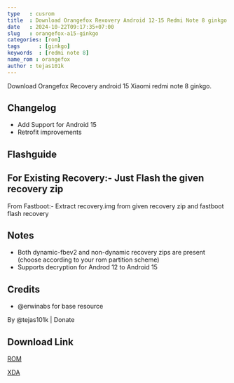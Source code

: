 ```yaml
---
type   : cusrom
title  : Download Orangefox Rexovery Android 12-15 Redmi Note 8 ginkgo
date   : 2024-10-22T09:17:35+07:00
slug   : orangefox-a15-ginkgo
categories: [rom]
tags      : [ginkgo]
keywords  : [redmi note 8]
name_rom : orangefox
author : tejas101k
---
```


Download Orangefox Recovery android 15 Xiaomi redmi note 8 ginkgo.


## Changelog
- Add Support for Android 15
- Retrofit improvements

## Flashguide
For Existing Recovery:- Just Flash the given recovery zip 
-----
From Fastboot:- Extract recovery.img from given recovery zip and fastboot flash recovery <imgpath>

## Notes
- Both dynamic-fbev2 and non-dynamic recovery zips are present (choose according to your rom partition scheme)
- Supports decryption for Androd 12 to Android 15

## Credits
- @erwinabs for base resource

By @tejas101k | Donate

## Download Link
[ROM](https://www.pling.com/p/2117593/)

[XDA](https://xdaforums.com/t/recovery-12-13-14-unofficial-orangefox-recovery-redmi-note-8-8t.4648116/https://xdaforums.com/t/recovery-12-13-14-unofficial-orangefox-recovery-redmi-note-8-8t.4648116/)


